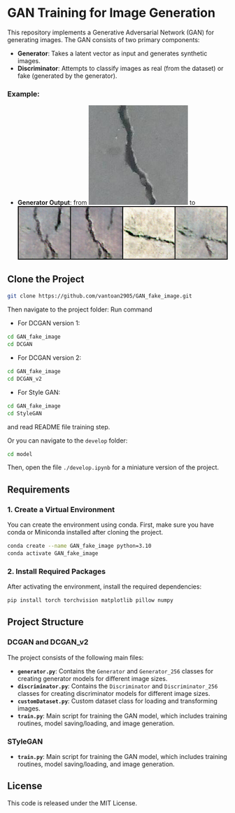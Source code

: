 



# GAN Training for Image Generation

This repository implements a Generative Adversarial Network (GAN) for generating images. The GAN consists of two primary components:

- **Generator**: Takes a latent vector as input and generates synthetic images.
- **Discriminator**: Attempts to classify images as real (from the dataset) or fake (generated by the generator).

### Example:
- **Generator Output**: from ![alt text](sample_data/image/00001.jpg) to ![alt text](develop/final_samples.png)

## Clone the Project

```bash
git clone https://github.com/vantoan2905/GAN_fake_image.git
```

Then navigate to the project folder:
Run command

- For DCGAN version 1:

```bash
cd GAN_fake_image
cd DCGAN
```

- For DCGAN version 2:

```bash
cd GAN_fake_image
cd DCGAN_v2
```

- For Style GAN:

```bash
cd GAN_fake_image
cd StyleGAN

```
and read README file training step.

Or you can navigate to the `develop` folder:

```bash
cd model
```

Then, open the file `./develop.ipynb` for a miniature version of the project.

## Requirements

### 1. Create a Virtual Environment

You can create the environment using conda. First, make sure you have conda or Miniconda installed after cloning the project.

```bash
conda create --name GAN_fake_image python=3.10
conda activate GAN_fake_image
```

### 2. Install Required Packages

After activating the environment, install the required dependencies:

```bash
pip install torch torchvision matplotlib pillow numpy
```

## Project Structure

### DCGAN and DCGAN_v2
The project consists of the following main files:

- **`generator.py`**: Contains the `Generator` and `Generator_256` classes for creating generator models for different image sizes.
- **`discriminator.py`**: Contains the `Discriminator` and `Discriminator_256` classes for creating discriminator models for different image sizes.
- **`customDataset.py`**: Custom dataset class for loading and transforming images.
- **`train.py`**: Main script for training the GAN model, which includes training routines, model saving/loading, and image generation.


### STyleGAN

- **`train.py`**: Main script for training the GAN model, which includes training routines, model saving/loading, and image generation.



## License

This code is released under the MIT License.


